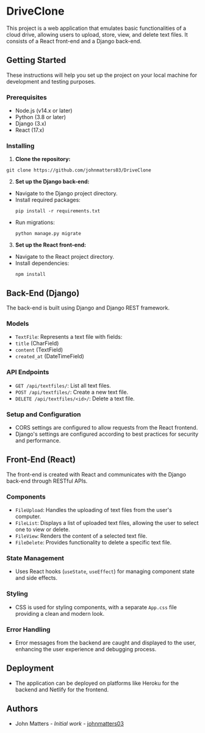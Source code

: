 # DriveClone

This project is a web application that emulates basic functionalities of a cloud drive, allowing users to upload, store, view, and delete text files. It consists of a React front-end and a Django back-end.

## Getting Started

These instructions will help you set up the project on your local machine for development and testing purposes.

### Prerequisites

- Node.js (v14.x or later)
- Python (3.8 or later)
- Django (3.x)
- React (17.x)

### Installing

1. **Clone the repository:**
```
git clone https://github.com/johnmatters03/DriveClone
```

2. **Set up the Django back-end:**
- Navigate to the Django project directory.
- Install required packages:
  ```
  pip install -r requirements.txt
  ```
- Run migrations:
  ```
  python manage.py migrate
  ```

3. **Set up the React front-end:**
- Navigate to the React project directory.
- Install dependencies:
  ```
  npm install
  ```

## Back-End (Django)

The back-end is built using Django and Django REST framework.

### Models

- `TextFile`: Represents a text file with fields:
- `title` (CharField)
- `content` (TextField)
- `created_at` (DateTimeField)

### API Endpoints

- `GET /api/textfiles/`: List all text files.
- `POST /api/textfiles/`: Create a new text file.
- `DELETE /api/textfiles/<id>/`: Delete a text file.

### Setup and Configuration

- CORS settings are configured to allow requests from the React frontend.
- Django's settings are configured according to best practices for security and performance.

## Front-End (React)

The front-end is created with React and communicates with the Django back-end through RESTful APIs.

### Components

- `FileUpload`: Handles the uploading of text files from the user's computer.
- `FileList`: Displays a list of uploaded text files, allowing the user to select one to view or delete.
- `FileView`: Renders the content of a selected text file.
- `FileDelete`: Provides functionality to delete a specific text file.

### State Management

- Uses React hooks (`useState`, `useEffect`) for managing component state and side effects.

### Styling

- CSS is used for styling components, with a separate `App.css` file providing a clean and modern look.

### Error Handling

- Error messages from the backend are caught and displayed to the user, enhancing the user experience and debugging process.

## Deployment

- The application can be deployed on platforms like Heroku for the backend and Netlify for the frontend.

## Authors

- John Matters - *Initial work* - [johnmatters03](https://github.com/johnmatters03)
